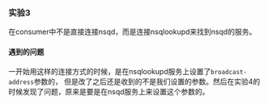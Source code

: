 ### 实验3
在consumer中不是直接连接nsqd，而是连接nsqlookupd来找到nsqd的服务。

#### 遇到的问题
一开始用这样的连接方式的时候，是在nsqlookupd服务上设置了`broadcast-address`参数的，
但是改了之后还是收到的不是我们设置的参数。然后在实验4的时候发现了问题，原来是要是在nsqd服务上来设置这个参数的。
